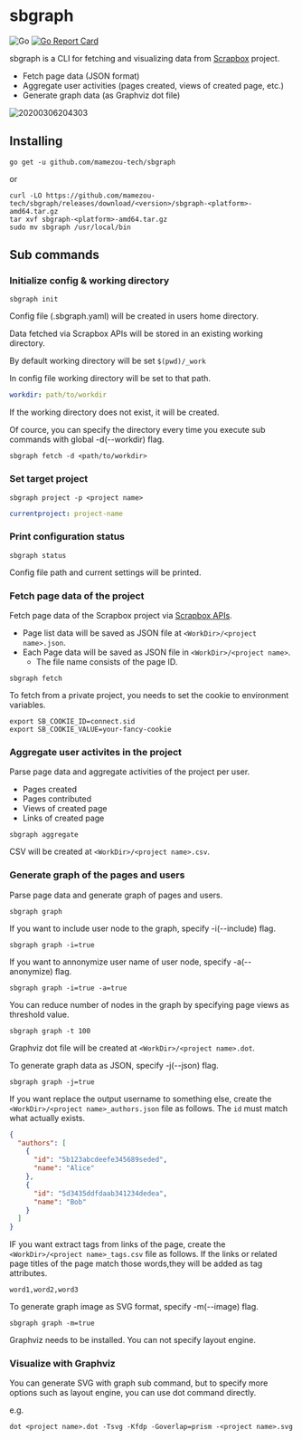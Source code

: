 # sbgraph

![Go](https://github.com/mamezou-tech/sbgraph/workflows/Go/badge.svg)
[![Go Report Card](https://goreportcard.com/badge/github.com/mamezou-tech/sbgraph)](https://goreportcard.com/report/github.com/mamezou-tech/sbgraph)

sbgraph is a CLI for fetching and visualizing data from [Scrapbox](https://scrapbox.io) project.

- Fetch page data (JSON format)
- Aggregate user activities (pages created, views of created page, etc.)
- Generate graph data (as Graphviz dot file)

![20200306204303](https://user-images.githubusercontent.com/2092183/79331841-ca874880-7f56-11ea-9127-c1f249742028.png)


## Installing

```
go get -u github.com/mamezou-tech/sbgraph
```
or
```
curl -LO https://github.com/mamezou-tech/sbgraph/releases/download/<version>/sbgraph-<platform>-amd64.tar.gz
tar xvf sbgraph-<platform>-amd64.tar.gz
sudo mv sbgraph /usr/local/bin
```

## Sub commands

### Initialize config & working directory

```
sbgraph init
```

Config file (.sbgraph.yaml) will be created in users home directory.

Data fetched via Scrapbox APIs will be stored in an existing working directory.

By default working directory will be set `$(pwd)/_work`

In config file working directory will be set to that path.

```yaml
workdir: path/to/workdir
```

If the working directory does not exist, it will be created.

Of cource, you can specify the directory every time you execute sub commands with global -d(--workdir) flag.

```
sbgraph fetch -d <path/to/workdir>
```

### Set target project

```
sbgraph project -p <project name>
```

```yaml
currentproject: project-name
```

### Print configuration status

```
sbgraph status
```

Config file path and current settings will be printed.

### Fetch page data of the project
Fetch page data of the Scrapbox project via [Scrapbox APIs](https://scrapbox.io/help-jp/API).

- Page list data will be saved as JSON file at `<WorkDir>/<project name>.json`.
- Each Page data will be saved as JSON file in `<WorkDir>/<project name>`.
  - The file name consists of the page ID.

```
sbgraph fetch
```

To fetch from a private project, you needs to set the cookie to environment variables.

```
export SB_COOKIE_ID=connect.sid
export SB_COOKIE_VALUE=your-fancy-cookie
```

### Aggregate user activites in the project
Parse page data and aggregate activities of the project per user.

- Pages created
- Pages contributed
- Views of created page
- Links of created page

```
sbgraph aggregate
```

CSV will be created at `<WorkDir>/<project name>.csv`.

### Generate graph of the pages and users
Parse page data and generate graph of pages and users.

```
sbgraph graph
```

If you want to include user node to the graph, specify -i(--include) flag.

```
sbgraph graph -i=true
```

If you want to annonymize user name of user node, specify -a(--anonymize) flag.

```
sbgraph graph -i=true -a=true
```

You can reduce number of nodes in the graph by specifying page views as threshold value.

```
sbgraph graph -t 100
```

Graphviz dot file will be created at `<WorkDir>/<project name>.dot`.


To generate graph data as JSON, specify -j(--json) flag.

```
sbgraph graph -j=true
```

If you want replace the output username to something else, create the `<WorkDir>/<project name>_authors.json` file as follows. The `id` must match what actually exists.

```json
{
  "authors": [
    {
      "id": "5b123abcdeefe345689seded",
      "name": "Alice"
    },
    {
      "id": "5d3435ddfdaab341234dedea",
      "name": "Bob"
    }
  ]
}
```

IF you want extract tags from links of the page, create the `<WorkDir>/<project name>_tags.csv` file as follows. If the links or related page titles of the page match those words,they will be added as tag attributes.

```
word1,word2,word3
```

To generate graph image as SVG format, specify -m(--image) flag.

```
sbgraph graph -m=true
```

Graphviz needs to be installed. You can not specify layout engine.

### Visualize with Graphviz

You can generate SVG with graph sub command, but to specify more options such as layout engine, you can use dot command directly.

e.g.

```
dot <project name>.dot -Tsvg -Kfdp -Goverlap=prism -<project name>.svg
```
